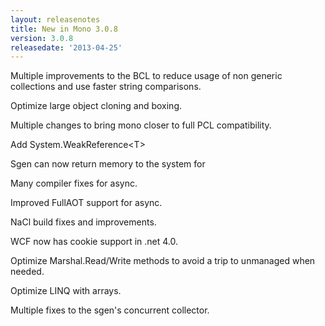 ```yaml
---
layout: releasenotes
title: New in Mono 3.0.8
version: 3.0.8
releasedate: '2013-04-25'
---
```


Multiple improvements to the BCL to reduce usage of non generic collections and use faster string comparisons.

Optimize large object cloning and boxing.

Multiple changes to bring mono closer to full PCL compatibility.

Add System.WeakReference\<T\>

Sgen can now return memory to the system for

Many compiler fixes for async.

Improved FullAOT support for async.

NaCl build fixes and improvements.

WCF now has cookie support in .net 4.0.

Optimize Marshal.Read/Write methods to avoid a trip to unmanaged when needed.

Optimize LINQ with arrays.

Multiple fixes to the sgen's concurrent collector.
